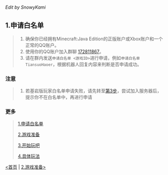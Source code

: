 ###### Edit by SnowyKami

## 1.申请白名单

> 1. 确保你已经拥有Minecraft:Java Edition的正版账户或Xbox账户和一个正常的QQ账户。
> 2. 使用你的QQ账户加入群聊
[172811867](http://qm.qq.com/cgi-bin/qm/qr?_wv=1027&k=MlKVG2xKNkVyWyp16U2OXLts1smmCgkS&authKey=BAgaMDmD7jqvqzrfdPk93FTRHh4vRa%2Fn10HzM8K52i4UZ%2B%2FIf5%2FXfSd0m7x25ULy&noverify=0&group_code=172811867)。
> 3. 请在群内发送```申请白名单 <游戏ID>```进行申请，例如```申请白名单 TiansuoHaoer```，根据机器人回复内容来判断是否申请成功。

### 注意
> 1. 若基岩版玩家白名单申请失败，请先转至[第3步](3.md)，尝试加入服务器后，提示你不在白名单中，再进行申请

### 更多
> [1.申请白名单](1.md)
> 
> [2.游戏准备](2.md)
> 
> [3.开始玩吧](3.md)
> 
> [4.具体玩法](4.md)

[<首页](../README.md) | [2.游戏准备>](2.md)